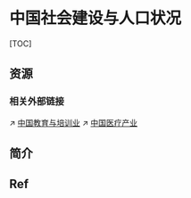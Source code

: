 # 中国社会建设与人口状况

[TOC]



## 资源
### 相关外部链接
↗ [中国教育与培训业](../🚀%20中国发展力量概况/中国经济发展/📌%20第三产业/中国教育与培训业/中国教育与培训业.md)
↗ [中国医疗产业](../🚀%20中国发展力量概况/中国经济发展/📌%20第三产业/中国大健康/中国医疗产业/中国医疗产业.md)



## 简介



## Ref
